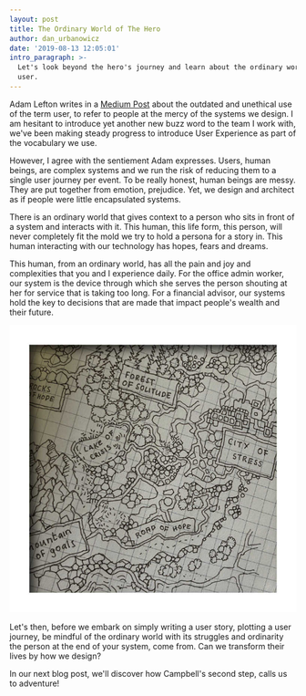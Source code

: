 ```yaml
---
layout: post
title: The Ordinary World of The Hero
author: dan_urbanowicz
date: '2019-08-13 12:05:01'
intro_paragraph: >-
  Let's look beyond the hero's journey and learn about the ordinary world of the
  user.
---
```

Adam Lefton writes in a [Medium Post](https://medium.com/s/user-friendly/why-im-done-saying-user-user-experience-and-ux-in-2019-4fdfc6b7de23) about the outdated and unethical use of the term user, to refer to people at the mercy of the systems we design. I am hesitant to introduce yet another new buzz word to the team I work with, we've been making steady progress to introduce User Experience as part of the vocabulary we use.

However, I agree with the sentiement Adam expresses. Users, human beings, are complex systems and we run the risk of reducing them to a single user journey per event. To be really honest, human beings are messy. They are put together from emotion, prejudice. Yet, we design and architect as if people were little encapsulated systems.

There is an ordinary world that gives context to a person who sits in front of a system and interacts with it. This human, this life form, this person, will never completely fit the mold we try to hold a persona for a story in. This human interacting with our technology has hopes, fears and dreams.

This human, from an ordinary world, has all the pain and joy and complexities that you and I experience daily. For the office admin worker, our system is the device through which she serves the person shouting at her for service that is taking too long. For a financial advisor, our systems hold the key to decisions that are made that impact people's wealth and their future. 

![](/assets/img/uploads/izzi-map.jpg)

Let's then, before we embark on simply writing a user story, plotting a user journey, be mindful of the ordinary world with its struggles and ordinarity the person at the end of your system, come from. Can we transform their lives by how we design? 

In our next blog post, we'll discover how Campbell's second step, calls us to adventure!
